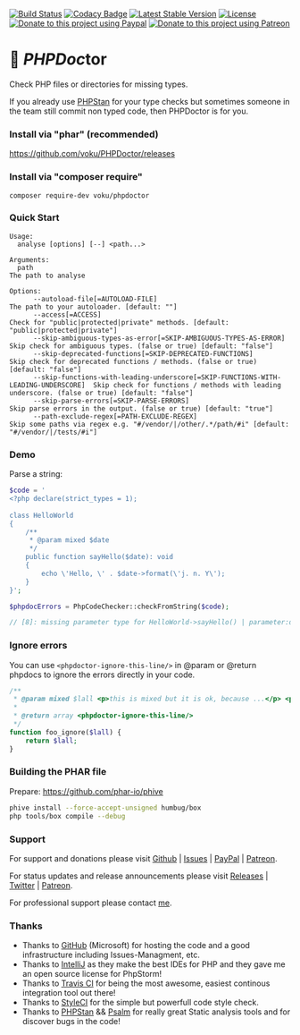 [![Build Status](https://travis-ci.com/voku/PHPDoctor.svg?branch=master)](https://travis-ci.com/voku/PHPDoctor)
[![Codacy Badge](https://api.codacy.com/project/badge/Grade/2feaf2a179a24a5fac99cbf67e72df2f)](https://www.codacy.com/manual/voku/PHPDoctor?utm_source=github.com&amp;utm_medium=referral&amp;utm_content=voku/PHPDoctor&amp;utm_campaign=Badge_Grade)
[![Latest Stable Version](https://poser.pugx.org/voku/PHPDoctor/v/stable)](https://packagist.org/packages/voku/PHPDoctor) 
[![License](https://poser.pugx.org/voku/PHPDoctor/license)](https://packagist.org/packages/voku/PHPDoctor)
[![Donate to this project using Paypal](https://img.shields.io/badge/paypal-donate-yellow.svg)](https://www.paypal.me/moelleken)
[![Donate to this project using Patreon](https://img.shields.io/badge/patreon-donate-yellow.svg)](https://www.patreon.com/voku)

# 🏥 ***PHPDoc***tor

Check PHP files or directories for missing types.

If you already use [PHPStan](https://phpstan.org/r/db8ec6af-8815-444e-b533-2717ccb643c6) for your type checks but sometimes someone 
in the team still commit non typed code, then PHPDoctor is for you.

### Install via "phar" (**recommended**)

https://github.com/voku/PHPDoctor/releases

### Install via "composer require"

```shell
composer require-dev voku/phpdoctor
```

### Quick Start

```
Usage:
  analyse [options] [--] <path...>

Arguments:
  path                                                                                   The path to analyse

Options:
      --autoload-file[=AUTOLOAD-FILE]                                                    The path to your autoloader. [default: ""]
      --access[=ACCESS]                                                                  Check for "public|protected|private" methods. [default: "public|protected|private"]
      --skip-ambiguous-types-as-error[=SKIP-AMBIGUOUS-TYPES-AS-ERROR]                    Skip check for ambiguous types. (false or true) [default: "false"]
      --skip-deprecated-functions[=SKIP-DEPRECATED-FUNCTIONS]                            Skip check for deprecated functions / methods. (false or true) [default: "false"]
      --skip-functions-with-leading-underscore[=SKIP-FUNCTIONS-WITH-LEADING-UNDERSCORE]  Skip check for functions / methods with leading underscore. (false or true) [default: "false"]
      --skip-parse-errors[=SKIP-PARSE-ERRORS]                                            Skip parse errors in the output. (false or true) [default: "true"]
      --path-exclude-regex[=PATH-EXCLUDE-REGEX]                                          Skip some paths via regex e.g. "#/vendor/|/other/.*/path/#i" [default: "#/vendor/|/tests/#i"]
```

### Demo

Parse a string:
```php
$code = '
<?php declare(strict_types = 1);   
     
class HelloWorld
{
    /**
     * @param mixed $date
     */ 
    public function sayHello($date): void
    {
        echo \'Hello, \' . $date->format(\'j. n. Y\');
    }
}';

$phpdocErrors = PhpCodeChecker::checkFromString($code);

// [8]: missing parameter type for HelloWorld->sayHello() | parameter:date']
```

### Ignore errors

You can use ```<phpdoctor-ignore-this-line/>``` in @param or @return phpdocs to ignore the errors directly in your code.

```php
/**
 * @param mixed $lall <p>this is mixed but it is ok, because ...</p> <phpdoctor-ignore-this-line/>
 *
 * @return array <phpdoctor-ignore-this-line/>
 */
function foo_ignore($lall) {
    return $lall;
}
```

### Building the PHAR file

Prepare: https://github.com/phar-io/phive

```bash
phive install --force-accept-unsigned humbug/box
php tools/box compile --debug
```

### Support

For support and donations please visit [Github](https://github.com/voku/simple_html_dom/) | [Issues](https://github.com/voku/simple_html_dom/issues) | [PayPal](https://paypal.me/moelleken) | [Patreon](https://www.patreon.com/voku).

For status updates and release announcements please visit [Releases](https://github.com/voku/simple_html_dom/releases) | [Twitter](https://twitter.com/suckup_de) | [Patreon](https://www.patreon.com/voku/posts).

For professional support please contact [me](https://about.me/voku).

### Thanks

- Thanks to [GitHub](https://github.com) (Microsoft) for hosting the code and a good infrastructure including Issues-Managment, etc.
- Thanks to [IntelliJ](https://www.jetbrains.com) as they make the best IDEs for PHP and they gave me an open source license for PhpStorm!
- Thanks to [Travis CI](https://travis-ci.com/) for being the most awesome, easiest continous integration tool out there!
- Thanks to [StyleCI](https://styleci.io/) for the simple but powerfull code style check.
- Thanks to [PHPStan](https://github.com/phpstan/phpstan) && [Psalm](https://github.com/vimeo/psalm) for really great Static analysis tools and for discover bugs in the code!
